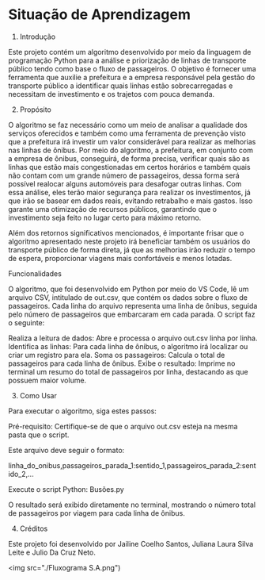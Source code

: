 # Situação de Aprendizagem

1. Introdução

Este projeto contém um algoritmo desenvolvido por meio da linguagem de programação Python para a análise e priorização de linhas de transporte público tendo como base o fluxo de passageiros. O objetivo é fornecer uma ferramenta que auxilie a prefeitura e a empresa responsável pela gestão do transporte público a identificar quais linhas estão sobrecarregadas e necessitam de investimento e os trajetos com pouca demanda.

2. Propósito

O algoritmo se faz necessário como um meio de analisar a qualidade dos serviços oferecidos e também como uma ferramenta de prevenção visto que a prefeitura irá investir um valor considerável para realizar as melhorias nas linhas de ônibus. Por meio do algoritmo, a prefeitura, em conjunto com a empresa de ônibus, conseguirá, de forma precisa, verificar quais são as linhas que estão mais congestionadas em certos horários e também quais não contam com um grande número de passageiros, dessa forma será possível realocar alguns automóveis para desafogar outras linhas. Com essa análise, eles terão maior segurança para realizar os investimentos, já que irão se basear em dados reais, evitando retrabalho e mais gastos. Isso garante uma otimização de recursos públicos, garantindo que o investimento seja feito no lugar certo para máximo retorno.

Além dos retornos significativos mencionados, é importante frisar que o algoritmo apresentado neste projeto irá beneficiar também os usuários do transporte público de forma direta, já que as melhorias irão reduzir o tempo de espera, proporcionar viagens mais confortáveis e menos lotadas.

Funcionalidades

O algoritmo, que foi desenvolvido em Python por meio do VS Code, lê um arquivo CSV, intitulado de out.csv, que contém os dados sobre o fluxo de passageiros. Cada linha do arquivo representa uma linha de ônibus, seguida pelo número de passageiros que embarcaram em cada parada. O script faz o seguinte:

Realiza a leitura de dados: Abre e processa o arquivo out.csv linha por linha.
Identifica as linhas: Para cada linha de ônibus, o algoritmo irá localizar ou criar um registro para ela.
Soma os passageiros: Calcula o total de passageiros para cada linha de ônibus.
Exibe o resultado: Imprime no terminal um resumo do total de passageiros por linha, destacando as que possuem maior volume.

3. Como Usar

Para executar o algoritmo, siga estes passos:


 Pré-requisito: Certifique-se de que o arquivo out.csv esteja na mesma pasta que o script. 

Este arquivo deve seguir o formato: 

linha_do_onibus,passageiros_parada_1:sentido_1,passageiros_parada_2:sentido_2,...


 Execute o script Python:
       Busões.py
    

O resultado será exibido diretamente no terminal, mostrando o número total de passageiros por viagem para cada linha de ônibus.

4. Créditos

Este projeto foi desenvolvido por Jailine Coelho Santos, Juliana Laura Silva Leite e Julio Da Cruz Neto.


<img src="./Fluxograma S.A.png")


